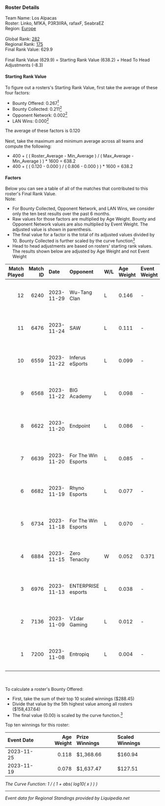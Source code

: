 ### Roster Details<br />
Team Name: Los Alpacas<br />
Roster: Linko, M1KA, P3R3IIRA, rafaxF, SeabraEZ<br />
Region: [Europe]( ../standings_europe.md)<br />
<br />
Global Rank: [282](../standings_global.md)<br />
Regional Rank: [175]( ../standings_europe.md)<br />
Final Rank Value:  629.9<br />
<br />
Final Rank Value (629.9) = Starting Rank Value (638.2) + Head To Head Adjustments (-8.3)<br />

#### Starting Rank Value<br />
To figure out a rosters's Starting Rank Value, first take the average of these four factors:<br />
- Bounty Offered: 0.267[<sup>1</sup>](#table2)
- Bounty Collected: 0.211[<sup>2</sup>](#table1)
- Opponent Network: 0.002[<sup>2</sup>](#table1)
- LAN Wins: 0.000[<sup>2</sup>](#table1)

The average of these factors is 0.120<br />
<br />
Next, take the maximum and minimum average across all teams and compute the following:<br />
- 400 + ( ( Roster_Average - Min_Average ) / ( Max_Average - Min_Average ) ) * 1600 = 638.2
- 400 + ( ( 0.120 - 0.000 ) / ( 0.806 - 0.000 ) ) * 1600 = 638.2


#### Factors<br />
Below you can see a table of all of the matches that contributed to this roster's Final Rank Value.<br />
Note:<br />

- For Bounty Collected, Opponent Network, and LAN Wins, we consider only the ten best results over the past 6 months.
- Raw values for those factors are multiplied by Age Weight. Bounty and Opponent Network values are also multiplied by Event Weight. The adjusted value is shown in parenthesis.
- The final value for a factor is the total of its adjusted values divided by 10. Bounty Collected is further scaled by the curve function[<sup>3</sup>](#curveFunction)
- Head to head adjustments are based on rosters' starting rank values. The results shown below are adjusted by Age Weight and not Event Weight
<span id="table1"></span><br />


| Match Played | Match ID | Date       | Opponent            | W/L | Age Weight | Event Weight | Bounty Collected | Opponent Network | LAN Wins      | H2H Adj. | Roster                                  |
| -: | -: | :- | :- | :- | :- | :- | :- | :- | :- | -: | :- |
|           12 |     6240 | 2023-11-29 | Wu-Tang Clan        | L   | 0.146      | -            | -                | -                | -             |    -3.13 | Linko, M1KA, P3R3IIRA, rafaxF, SeabraEZ |
|           11 |     6476 | 2023-11-24 | SAW                 | L   | 0.111      | -            | -                | -                | -             |    -0.03 | Linko, M1KA, P3R3IIRA, rafaxF, SeabraEZ |
|           10 |     6559 | 2023-11-22 | Inferus eSports     | L   | 0.099      | -            | -                | -                | -             |    -2.11 | Linko, M1KA, P3R3IIRA, rafaxF, SeabraEZ |
|            9 |     6568 | 2023-11-22 | BIG Academy         | L   | 0.098      | -            | -                | -                | -             |    -0.83 | Linko, M1KA, P3R3IIRA, rafaxF, SeabraEZ |
|            8 |     6622 | 2023-11-20 | Endpoint            | L   | 0.086      | -            | -                | -                | -             |    -0.63 | Linko, M1KA, P3R3IIRA, rafaxF, SeabraEZ |
|            7 |     6639 | 2023-11-20 | For The Win Esports | L   | 0.085      | -            | -                | -                | -             |    -1.20 | Linko, M1KA, P3R3IIRA, rafaxF, SeabraEZ |
|            6 |     6682 | 2023-11-19 | Rhyno Esports       | L   | 0.077      | -            | -                | -                | -             |    -0.37 | Linko, M1KA, P3R3IIRA, rafaxF, SeabraEZ |
|            5 |     6734 | 2023-11-18 | For The Win Esports | L   | 0.070      | -            | -                | -                | -             |    -1.00 | Linko, M1KA, P3R3IIRA, rafaxF, SeabraEZ |
|            4 |     6884 | 2023-11-15 | Zero Tenacity       | W   | 0.052      | 0.371        | 0.095 (0.002)    | 1.000 (0.019)    | false (0.000) |     1.41 | Linko, M1KA, P3R3IIRA, rafaxF, SeabraEZ |
|            3 |     6976 | 2023-11-13 | ENTERPRISE esports  | L   | 0.038      | -            | -                | -                | -             |    -0.17 | Linko, M1KA, P3R3IIRA, rafaxF, SeabraEZ |
|            2 |     7136 | 2023-11-09 | V1dar Gaming        | L   | 0.012      | -            | -                | -                | -             |    -0.21 | Linko, M1KA, P3R3IIRA, rafaxF, SeabraEZ |
|            1 |     7200 | 2023-11-08 | Entropiq            | L   | 0.004      | -            | -                | -                | -             |    -0.04 | Linko, M1KA, P3R3IIRA, rafaxF, SeabraEZ |

<br />
<span id="table2"></span><br />
To calculate a roster's Bounty Offered:<br />

- First, take the sum of their top 10 scaled winnings ($288.45)
- Divide that value by the 5th highest value among all rosters ($158,437.64)
- The final value (0.00) is scaled by the curve function.[<sup>3</sup>](#curveFunction)

Top ten winnings for this roster:<br />

| Event Date | Age Weight | Prize Winnings | Scaled Winnings |
| :- | -: | :- | :- |
| 2023-11-25 |      0.118 | $1,368.66      | $160.94         |
| 2023-11-19 |      0.078 | $1,637.47      | $127.51         |


<span id="curveFunction"></span>_The Curve Function: 1 / ( 1 + abs( log10( x ) ) )_<br />

---
_Event data for Regional Standings provided by Liquipedia.net_<br />
